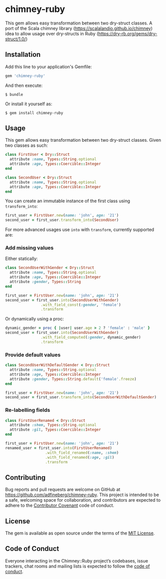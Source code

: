 # chimney-ruby
This gem allows easy transformation between two dry-struct classes.
A port of the Scala chimney library (https://scalalandio.github.io/chimney) 
idea to allow usage over dry-structs in Ruby (https://dry-rb.org/gems/dry-struct/1.0/)

## Installation

Add this line to your application's Gemfile:

```ruby
gem 'chimney-ruby'
```

And then execute:

    $ bundle

Or install it yourself as:

    $ gem install chimney-ruby

## Usage

This gem allows easy transformation between two dry-struct classes.
Given two classes as such:
```ruby
class FirstUser < Dry::Struct
  attribute :name, Types::String.optional
  attribute :age, Types::Coercible::Integer
end

class SecondUser < Dry::Struct
  attribute :name, Types::String.optional
  attribute :age, Types::Coercible::Integer
end  
````
You can create an immutable instance of the first class using `transform_into`:
```ruby
first_user = FirstUser.new(name: 'john', age: '21')
second_user = first_user.transform_into(SecondUser)
```

For more advanced usages use `into` with `transform`, currently supported are:
### Add missing values
Either statically:
```ruby
class SecondUserWithGender < Dry::Struct
  attribute :name, Types::String.optional
  attribute :age, Types::Coercible::Integer
  attribute :gender, Types::String
end

first_user = FirstUser.new(name: 'john', age: '21')
second_user = first_user.into(SecondUserWithGender)
                .with_field_const(:gender, 'female')
                .transform
```
Or dynamically using a proc:
```ruby
dynamic_gender = proc { |user| user.age > 2 ? 'female' : 'male' }
second_user = first_user.into(SecondUserWithGender)
                .with_field_computed(:gender, dynamic_gender)
                .transform
```
### Provide default values
```ruby
class SecondUserWithDefaultGender < Dry::Struct
  attribute :name, Types::String.optional
  attribute :age, Types::Coercible::Integer
  attribute :gender, Types::String.default('female'.freeze)
end

first_user = FirstUser.new(name: 'john', age: '21')
second_user = first_user.transform_into(SecondUserWithDefaultGender)
```
### Re-labelling fields
```ruby
class FirstUserRenamed < Dry::Struct
  attribute :shem, Types::String.optional
  attribute :gil, Types::Coercible::Integer
end

first_user = FirstUser.new(name: 'john', age: '21')
renamed_user = first_user.into(FirstUserRenamed)
                  .with_field_renamed(:name, :shem)
                  .with_field_renamed(:age, :gil)
                  .transform
```
## Contributing

Bug reports and pull requests are welcome on GitHub at https://github.com/adfineberg/chimney-ruby. This project is intended to be a safe, welcoming space for collaboration, and contributors are expected to adhere to the [Contributor Covenant](http://contributor-covenant.org) code of conduct.

## License

The gem is available as open source under the terms of the [MIT License](https://opensource.org/licenses/MIT).

## Code of Conduct

Everyone interacting in the Chimney::Ruby project’s codebases, issue trackers, chat rooms and mailing lists is expected to follow the [code of conduct](https://github.com/adfineberg/chimney-ruby/blob/master/CODE_OF_CONDUCT.md).
